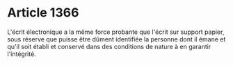 # Article 1366

L'écrit électronique a la même force probante que l'écrit sur support papier, sous réserve que puisse être dûment identifiée la personne dont il émane et qu'il soit établi et conservé dans des conditions de nature à en garantir l'intégrité.
